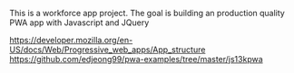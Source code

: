 This is a workforce app project.
The goal is building an production quality PWA app with Javascript and JQuery

https://developer.mozilla.org/en-US/docs/Web/Progressive_web_apps/App_structure
https://github.com/edjeong99/pwa-examples/tree/master/js13kpwa